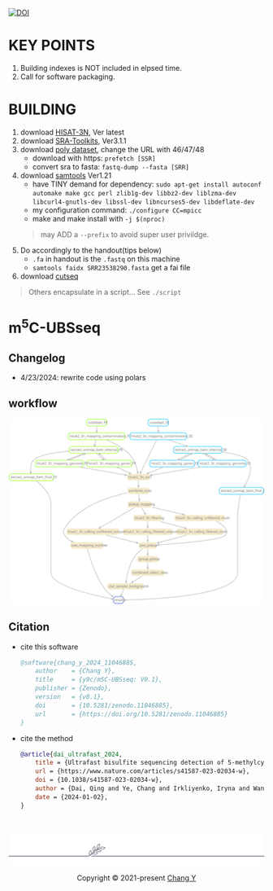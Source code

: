 [![DOI](https://zenodo.org/badge/DOI/10.5281/zenodo.11046885.svg)](https://doi.org/10.5281/zenodo.11046885)

# KEY POINTS
1. Building indexes is NOT included in elpsed time.
2. Call for software packaging.

# BUILDING
1. download [HISAT-3N](http://daehwankimlab.github.io/hisat2/hisat-3n/), Ver latest
2. download [SRA-Toolkits](https://github.com/ncbi/sra-tools/wiki/01.-Downloading-SRA-Toolkit), Ver3.1.1
3. download [poly dataset](https://www.ncbi.nlm.nih.gov/geo/query/acc.cgi?acc=GSM7051146), change the URL with 46/47/48
    - download with https: `prefetch [SSR]`
    - convert sra to fasta: `fastq-dump --fasta [SRR]`
4. download [samtools](https://github.com/samtools/samtools/blob/develop/INSTALL) Ver1.21
    - have TINY demand for dependency: `sudo apt-get install autoconf automake make gcc perl zlib1g-dev libbz2-dev liblzma-dev libcurl4-gnutls-dev libssl-dev libncurses5-dev libdeflate-dev`
    - my configuration command: `./configure CC=mpicc`
    - make and make install with `-j $(nproc)`
    > may ADD a `--prefix` to avoid super user privildge.
5. Do accordingly to the handout(tips below)
    - `.fa` in handout is the `.fastq` on this machine
    - `samtools faidx SRR23538290.fasta` get a fai file
6. download [cutseq](https://github.com/y9c/cutseq)
> Others encapsulate in a script... See `./script`


# m<sup>5</sup>C-UBSseq

## Changelog

- 4/23/2024: rewrite code using polars

## workflow

[![](./docs/flow.svg)](https://github.com/y9c/m5C-UBSseq)

## Citation

- cite this software

  ```BibTex
  @software{chang_y_2024_11046885,
      author    = {Chang Y},
      title     = {y9c/m5C-UBSseq: V0.1},
      publisher = {Zenodo},
      version   = {v0.1},
      doi       = {10.5281/zenodo.11046885},
      url       = {https://doi.org/10.5281/zenodo.11046885}
  }
  ```

- cite the method

  ```BibTex
  @article{dai_ultrafast_2024,
      title = {Ultrafast bisulfite sequencing detection of 5-methylcytosine in {DNA} and {RNA}},
      url = {https://www.nature.com/articles/s41587-023-02034-w},
      doi = {10.1038/s41587-023-02034-w},
      author = {Dai, Qing and Ye, Chang and Irkliyenko, Iryna and Wang, Yiding and Sun, Hui-Lung and Gao, Yun and Liu, Yushuai and Beadell, Alana and Perea, José and Goel, Ajay and He, Chuan},
      date = {2024-01-02},
  }
  ```

&nbsp;

<p align="center">
<img
  src="https://raw.githubusercontent.com/y9c/y9c/master/resource/footer_line.svg?sanitize=true"
/>
</p>
<p align="center">
Copyright &copy; 2021-present
<a href="https://github.com/y9c" target="_blank">Chang Y</a>
</p>
<p align="center">
